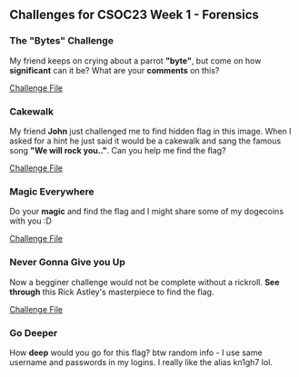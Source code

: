 ## Challenges for CSOC23 Week 1 - Forensics

### The "Bytes" Challenge
My friend keeps on crying about a parrot **"byte"**, but come on how **significant** can it be? What are your **comments** on this?

[Challenge File](chall1.png)

### Cakewalk
My friend **John** just challenged me to find hidden flag in this image. When I asked for a hint he just said it would be a cakewalk and sang the famous song **"We will rock you.."**. Can you help me find the flag?

[Challenge File](chall2)

### Magic Everywhere
Do your **magic** and find the flag and I might share some of my dogecoins with you :D

[Challenge File](chall3)

### Never Gonna Give you Up
Now a begginer challenge would not be complete without a rickroll. **See through** this Rick Astley's masterpiece to find the flag.

[Challenge File](chall4)

### Go Deeper
How **deep** would you go for this flag? btw random info - I use same username and passwords in my logins. I really like the alias kn1gh7 lol.
